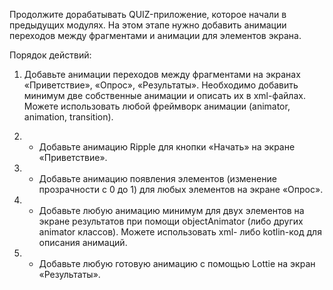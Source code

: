 Продолжите дорабатывать QUIZ-приложение, которое начали в предыдущих модулях. На этом этапе нужно добавить анимации переходов между фрагментами и анимации для элементов экрана.

Порядок действий:

1. Добавьте анимации переходов между фрагментами на экранах «Приветствие», «Опрос», «Результаты». 
Необходимо добавить минимум две собственные анимации и описать их в xml-файлах. 
Можете использовать любой фреймворк анимации (animator, animation, transition).

2. + Добавьте анимацию Ripple для кнопки «Начать» на экране «Приветствие».

3. + Добавьте анимацию появления элементов (изменение прозрачности с 0 до 1) для любых элементов на экране «Опрос».

4. + Добавьте любую анимацию минимум для двух элементов на экране результатов при помощи objectAnimator 
(либо других animator классов). Можете использовать xml- либо kotlin-код для описания анимаций.

5. + Добавьте любую готовую анимацию с помощью Lottie на экран «Результаты».